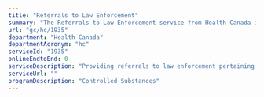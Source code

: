 ```yaml
---
title: "Referrals to Law Enforcement"
summary: "The Referrals to Law Enforcement service from Health Canada is not available end-to-end online, according to the GC Service Inventory."
url: "gc/hc/1935"
department: "Health Canada"
departmentAcronym: "hc"
serviceId: "1935"
onlineEndtoEnd: 0
serviceDescription: "Providing referrals to law enforcement pertaining to regulated parties when criminal activity is suspected or detected. (CSCB)"
serviceUrl: ""
programDescription: "Controlled Substances"
---
```

